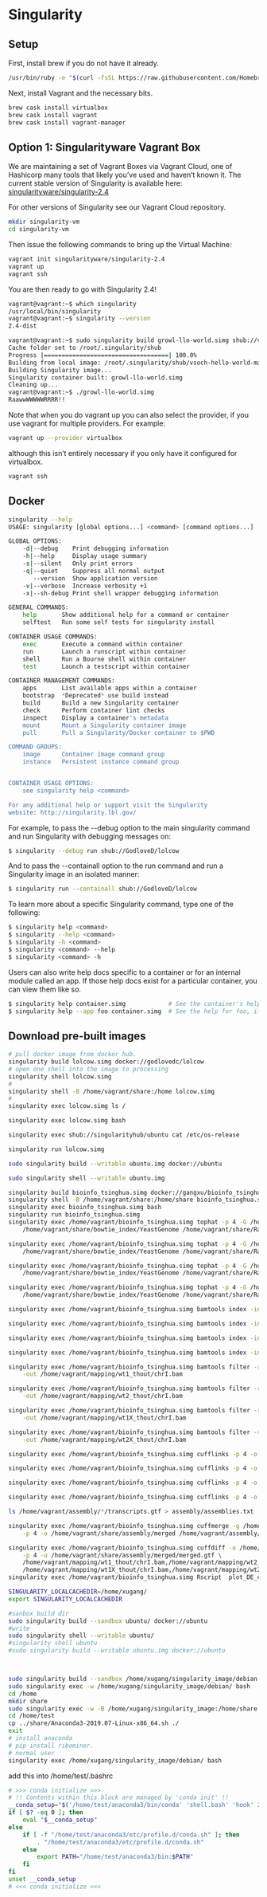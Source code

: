 # Singularity

## Setup

First, install brew if you do not have it already.
```sh
/usr/bin/ruby -e "$(curl -fsSL https://raw.githubusercontent.com/Homebrew/install/master/install)"
```

Next, install Vagrant and the necessary bits.
```sh
brew cask install virtualbox
brew cask install vagrant
brew cask install vagrant-manager
```

## Option 1: Singularityware Vagrant Box
We are maintaining a set of Vagrant Boxes via Vagrant Cloud, one of Hashicorp many tools that likely you’ve used and haven’t known it. The current stable version of Singularity is available here:
[singularityware/singularity-2.4](https://app.vagrantup.com/singularityware/boxes/singularity-2.4/versions/2.4)

For other versions of Singularity see our Vagrant Cloud repository.
```sh
mkdir singularity-vm
cd singularity-vm
```

Then issue the following commands to bring up the Virtual Machine:

```sh
vagrant init singularityware/singularity-2.4
vagrant up
vagrant ssh
```
You are then ready to go with Singularity 2.4!

```sh
vagrant@vagrant:~$ which singularity
/usr/local/bin/singularity
vagrant@vagrant:~$ singularity --version
2.4-dist

vagrant@vagrant:~$ sudo singularity build growl-llo-world.simg shub://vsoch/hello-world
Cache folder set to /root/.singularity/shub
Progress |===================================| 100.0% 
Building from local image: /root/.singularity/shub/vsoch-hello-world-master.simg
Building Singularity image...
Singularity container built: growl-llo-world.simg
Cleaning up...
vagrant@vagrant:~$ ./growl-llo-world.simg
RaawwWWWWWRRRR!!
```

Note that when you do vagrant up you can also select the provider, if you use vagrant for multiple providers. For example:
```sh
vagrant up --provider virtualbox
```
although this isn’t entirely necessary if you only have it configured for virtualbox.
```sh
vagrant ssh
```

## Docker
```sh
singularity --help
USAGE: singularity [global options...] <command> [command options...] ...

GLOBAL OPTIONS:
    -d|--debug    Print debugging information
    -h|--help     Display usage summary
    -s|--silent   Only print errors
    -q|--quiet    Suppress all normal output
       --version  Show application version
    -v|--verbose  Increase verbosity +1
    -x|--sh-debug Print shell wrapper debugging information

GENERAL COMMANDS:
    help       Show additional help for a command or container                  
    selftest   Run some self tests for singularity install                      

CONTAINER USAGE COMMANDS:
    exec       Execute a command within container                               
    run        Launch a runscript within container                              
    shell      Run a Bourne shell within container                              
    test       Launch a testscript within container                             

CONTAINER MANAGEMENT COMMANDS:
    apps       List available apps within a container                           
    bootstrap  *Deprecated* use build instead                                   
    build      Build a new Singularity container                                
    check      Perform container lint checks                                    
    inspect    Display a container's metadata                                   
    mount      Mount a Singularity container image                              
    pull       Pull a Singularity/Docker container to $PWD                      

COMMAND GROUPS:
    image      Container image command group                                    
    instance   Persistent instance command group                                


CONTAINER USAGE OPTIONS:
    see singularity help <command>

For any additional help or support visit the Singularity
website: http://singularity.lbl.gov/
```

For example, to pass the --debug option to the main singularity command and run Singularity with debugging messages on:
```sh
$ singularity --debug run shub://GodloveD/lolcow
```
And to pass the --containall option to the run command and run a Singularity image in an isolated manner:
```sh
$ singularity run --containall shub://GodloveD/lolcow
```
To learn more about a specific Singularity command, type one of the following:
```sh
$ singularity help <command>
$ singularity --help <command>
$ singularity -h <command>
$ singularity <command> --help
$ singularity <command> -h
```
Users can also write help docs specific to a container or for an internal module called an app. If those help docs exist for a particular container, you can view them like so.
```sh
$ singularity help container.simg            # See the container's help, if provided
$ singularity help --app foo container.simg  # See the help for foo, if provided
```

## Download pre-built images
```sh
# pull docker image from docker hub.
singularity build lolcow.simg docker://godlovedc/lolcow
# open one shell into the image to processing
singularity shell lolcow.simg
# 
singularity shell -B /home/vagrant/share:/home lolcow.simg
#
singularity exec lolcow.simg ls /

singularity exec lolcow.simg bash

singularity exec shub://singularityhub/ubuntu cat /etc/os-release

singularity run lolcow.simg

sudo singularity build --writable ubuntu.img docker://ubuntu

sudo singularity shell --writable ubuntu.img

```

```sh
singularity build bioinfo_tsinghua.simg docker://gangxu/bioinfo_tsinghua
singularity shell -B /home/vagrant/share:/home/share bioinfo_tsinghua.simg
singularity exec bioinfo_tsinghua.simg bash
singularity run bioinfo_tsinghua.simg
singularity exec /home/vagrant/bioinfo_tsinghua.simg tophat -p 4 -G /home/vagrant/share/yeast_annotation.gff --no-coverage-search -o /home/vagrant/mapping/wt1_thout \
    /home/vagrant/share/bowtie_index/YeastGenome /home/vagrant/share/Raw_reads_10k/wt1.fq 

singularity exec /home/vagrant/bioinfo_tsinghua.simg tophat -p 4 -G /home/vagrant/share/yeast_annotation.gff --no-coverage-search -o /home/vagrant/mapping/wt2_thout \
    /home/vagrant/share/bowtie_index/YeastGenome /home/vagrant/share/Raw_reads_10k/wt2.fq 

singularity exec /home/vagrant/bioinfo_tsinghua.simg tophat -p 4 -G /home/vagrant/share/yeast_annotation.gff --no-coverage-search -o /home/vagrant/mapping/wt1X_thout \
    /home/vagrant/share/bowtie_index/YeastGenome /home/vagrant/share/Raw_reads_10k/wt1X.fq 

singularity exec /home/vagrant/bioinfo_tsinghua.simg tophat -p 4 -G /home/vagrant/share/yeast_annotation.gff --no-coverage-search -o /home/vagrant/mapping/wt2X_thout \
    /home/vagrant/share/bowtie_index/YeastGenome /home/vagrant/share/Raw_reads_10k/wt2X.fq

singularity exec /home/vagrant/bioinfo_tsinghua.simg bamtools index -in /home/vagrant/mapping/wt1_thout/accepted_hits.bam 

singularity exec /home/vagrant/bioinfo_tsinghua.simg bamtools index -in /home/vagrant/mapping/wt2_thout/accepted_hits.bam 

singularity exec /home/vagrant/bioinfo_tsinghua.simg bamtools index -in /home/vagrant/mapping/wt1X_thout/accepted_hits.bam 

singularity exec /home/vagrant/bioinfo_tsinghua.simg bamtools index -in /home/vagrant/mapping/wt2X_thout/accepted_hits.bam

singularity exec /home/vagrant/bioinfo_tsinghua.simg bamtools filter -region chrI -in /home/vagrant/mapping/wt1_thout/accepted_hits.bam \
    -out /home/vagrant/mapping/wt1_thout/chrI.bam

singularity exec /home/vagrant/bioinfo_tsinghua.simg bamtools filter -region chrI -in /home/vagrant/mapping/wt2_thout/accepted_hits.bam \
    -out /home/vagrant/mapping/wt2_thout/chrI.bam

singularity exec /home/vagrant/bioinfo_tsinghua.simg bamtools filter -region chrI -in /home/vagrant/mapping/wt1X_thout/accepted_hits.bam \
    -out /home/vagrant/mapping/wt1X_thout/chrI.bam

singularity exec /home/vagrant/bioinfo_tsinghua.simg bamtools filter -region chrI -in /home/vagrant/mapping/wt2X_thout/accepted_hits.bam \
    -out /home/vagrant/mapping/wt2X_thout/chrI.bam

singularity exec /home/vagrant/bioinfo_tsinghua.simg cufflinks -p 4 -o /home/vagrant/assembly/wt1_clout  /home/vagrant/mapping/wt1_thout/chrI.bam 

singularity exec /home/vagrant/bioinfo_tsinghua.simg cufflinks -p 4 -o /home/vagrant/assembly/wt2_clout  /home/vagrant/mapping/wt2_thout/chrI.bam 

singularity exec /home/vagrant/bioinfo_tsinghua.simg cufflinks -p 4 -o /home/vagrant/assembly/wt1X_clout /home/vagrant/mapping/wt1X_thout/chrI.bam 

singularity exec /home/vagrant/bioinfo_tsinghua.simg cufflinks -p 4 -o /home/vagrant/assembly/wt2X_clout /home/vagrant/mapping/wt2X_thout/chrI.bam

ls /home/vagrant/assembly/*/transcripts.gtf > assembly/assemblies.txt

singularity exec /home/vagrant/bioinfo_tsinghua.simg cuffmerge -g /home/vagrant/share/yeast_chrI_annotation.gff -s /home/vagrant/share/bowtie_index/YeastGenome.fa \
    -p 4 -o /home/vagrant/share/assembly/merged /home/vagrant/assembly/assemblies.txt

singularity exec /home/vagrant/bioinfo_tsinghua.simg cuffdiff -o /home/vagrant/diff_expr -b /home/vagrant/share/bowtie_index/YeastGenome.fa \
    -p 4 -u /home/vagrant/share/assembly/merged/merged.gtf \
    /home/vagrant/mapping/wt1_thout/chrI.bam,/home/vagrant/mapping/wt2_thout/chrI.bam \
    /home/vagrant/mapping/wt1X_thout/chrI.bam,/home/vagrant/mapping/wt2X_thout/chrI.bam
singularity exec /home/vagrant/bioinfo_tsinghua.simg Rscript  plot_DE_chart.R
```

```sh
SINGULARITY_LOCALCACHEDIR=/home/xugang/
export SINGULARITY_LOCALCACHEDIR

#sanbox build dir
sudo singularity build --sandbox ubuntu/ docker://ubuntu
#write
sudo singularity shell --writable ubuntu/
#singularity shell ubuntu
#sudo singularity build --writable ubuntu.img docker://ubuntu



sudo singularity build --sandbox /home/xugang/singularity_image/debian docker://gangxu/base:2.0
sudo singularity exec -w /home/xugang/singularity_image/debian/ bash
cd /home
mkdir share
sudo singularity exec -w -B /home/xugang/singularity_image:/home/share /home/xugang/singularity_image/debian/ bash
cd /home/test
cp ../share/Anaconda3-2019.07-Linux-x86_64.sh ./
exit
# install anaconda
# pip install ribominor.
# normal user
singularity exec /home/xugang/singularity_image/debian/ bash


```
add this into /home/test/.bashrc
```sh
# >>> conda initialize >>>
# !! Contents within this block are managed by 'conda init' !!
__conda_setup="$('/home/test/anaconda3/bin/conda' 'shell.bash' 'hook' 2> /dev/null)"
if [ $? -eq 0 ]; then
    eval "$__conda_setup"
else
    if [ -f "/home/test/anaconda3/etc/profile.d/conda.sh" ]; then
        . "/home/test/anaconda3/etc/profile.d/conda.sh"
    else
        export PATH="/home/test/anaconda3/bin:$PATH"
    fi
fi
unset __conda_setup
# <<< conda initialize <<<
```




